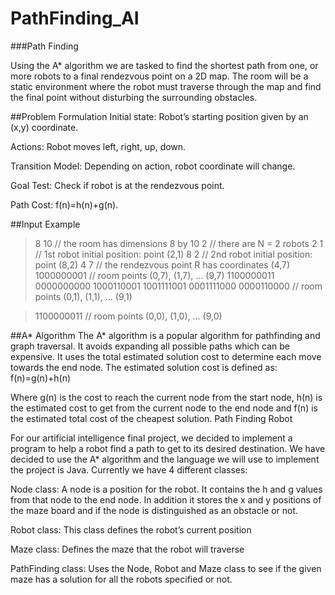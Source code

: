 # PathFinding_AI
###Path Finding 

Using the A* algorithm we are tasked to find the shortest path from one, or more robots to a final rendezvous point on a 2D map. The room will be a static environment where the robot must traverse through the map and find the final point without disturbing the surrounding obstacles.  

##Problem Formulation
Initial state: Robot’s starting position given by an (x,y) coordinate.

Actions: Robot moves left, right, up, down.

Transition Model: Depending on action, robot coordinate will change.

Goal Test: Check if robot is at the rendezvous point.

Path Cost: f(n)=h(n)+g(n). 

##Input Example
>8 10                 // the room has dimensions 8 by 10
>2                 // there are N = 2 robots
>2 1                 // 1st robot initial position: point (2,1)
>8 2                 // 2nd robot initial position: point (8,2) 
>4 7                // the rendezvous point R has coordinates (4,7)
>1000000001            // room points (0,7), (1,7), ... (9,7)
>1100000011
>0000000000
>1000110001
>1001111001
>0001111000
>0000110000             // room points (0,1), (1,1), ... (9,1)

>1100000011             // room points (0,0), (1,0), ... (9,0)

##A* Algorithm
The A* algorithm is a popular algorithm for pathfinding and graph traversal. It avoids expanding all possible paths which can be expensive. It uses the total estimated solution cost to determine each move towards the end node. The estimated solution cost is defined as:
 f(n)=g(n)+h(n) 
 
Where g(n) is the cost to reach the current node from the start node, h(n) is the estimated cost to get from the current node to the end node and f(n) is the estimated total cost of the cheapest solution. 
Path Finding Robot

For our artificial intelligence final project, we decided to implement a program to help a robot find a path to get to its desired destination. We have decided to use the A* algorithm and the language we will use to implement the project is Java. Currently we have 4 different classes:

Node class: A node is a position for the robot. It contains the h and g values from that node to the end node. In addition it stores the x and y positions of the maze board and if the node is distinguished as an obstacle or not.

Robot class: This class defines the robot’s current position 

Maze class: Defines the maze that the robot will traverse 

PathFinding class: Uses the Node, Robot and Maze class to see if the given maze has a solution for all the robots specified or not. 

